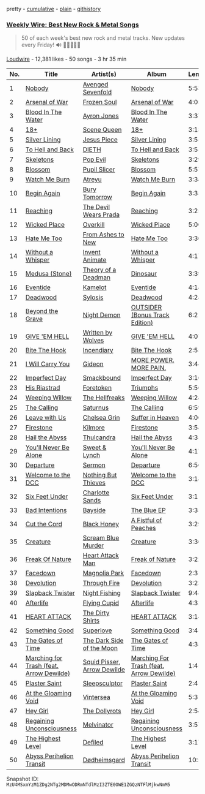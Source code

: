 pretty - [cumulative](/playlists/cumulative/53x58hBq1M9qCzZxyRUmp4.md) - [plain](/playlists/plain/53x58hBq1M9qCzZxyRUmp4) - [githistory](https://github.githistory.xyz/mackorone/spotify-playlist-archive/blob/main/playlists/plain/53x58hBq1M9qCzZxyRUmp4)

### [Weekly Wire: Best New Rock & Metal Songs](https://open.spotify.com/playlist/53x58hBq1M9qCzZxyRUmp4)

> 50 of each week's best new rock and metal tracks\. New updates every Friday!  🔊 🤘🏿🤘🤘🏽

[Loudwire](https://open.spotify.com/user/wqopimzeqvaed8dqu6o2tixrj) - 12,381 likes - 50 songs - 3 hr 35 min

| No. | Title | Artist(s) | Album | Length |
|---|---|---|---|---|
| 1 | [Nobody](https://open.spotify.com/track/4tjTsxTBcacHcx0AvWERLE) | [Avenged Sevenfold](https://open.spotify.com/artist/0nmQIMXWTXfhgOBdNzhGOs) | [Nobody](https://open.spotify.com/album/4SeaFQDKygggRW9lrmwAhy) | 5:53 |
| 2 | [Arsenal of War](https://open.spotify.com/track/0Y97m8mQOrCI5z0JfkTel6) | [Frozen Soul](https://open.spotify.com/artist/1hwwmQI1vhQamuIksyDKG6) | [Arsenal of War](https://open.spotify.com/album/4TBnmvcrvmEakXFQzDwX07) | 4:05 |
| 3 | [Blood In The Water](https://open.spotify.com/track/36h5JAbSei6u5AcZJji05T) | [Ayron Jones](https://open.spotify.com/artist/1iEaqWaYpKo9x0OrEq7Q7z) | [Blood In The Water](https://open.spotify.com/album/51XawJfwZu5NH45ICmVAwI) | 3:37 |
| 4 | [18+](https://open.spotify.com/track/3SqPQRaxS6A6G7rlE7lvhs) | [Scene Queen](https://open.spotify.com/artist/6WandyxeDxlcOTwxtnTKP4) | [18+](https://open.spotify.com/album/6oveIE1VtjcawBs2UlM3Mn) | 3:13 |
| 5 | [Silver Lining](https://open.spotify.com/track/13cJ2yKnuaUUotfAoQQGIK) | [Jesus Piece](https://open.spotify.com/artist/5ZPr0RHsR3DrAhtsYMsfHR) | [Silver Lining](https://open.spotify.com/album/0XVMZJr6K4crXvOmm0x1tJ) | 3:55 |
| 6 | [To Hell and Back](https://open.spotify.com/track/57J6cslBQghF63zP1ef8qZ) | [DIETH](https://open.spotify.com/artist/2OKe3scvNv3hzFBQbJqDT7) | [To Hell and Back](https://open.spotify.com/album/08gPGLpTzFRxdSnrssltxe) | 3:55 |
| 7 | [Skeletons](https://open.spotify.com/track/7klR0a6pWaMiRanIkwg1vy) | [Pop Evil](https://open.spotify.com/artist/1pRaG81GsVtaTBuVSpldt2) | [Skeletons](https://open.spotify.com/album/42wOkbQaZa1jnpBpUmk5Zv) | 3:29 |
| 8 | [Blossom](https://open.spotify.com/track/15O24jtwGctHpUGzTq6YWV) | [Pupil Slicer](https://open.spotify.com/artist/4CKJ5MS6jkSIRsReeyCNjk) | [Blossom](https://open.spotify.com/album/6kO4SgxrKX2Bd2PvB5MGlz) | 5:57 |
| 9 | [Watch Me Burn](https://open.spotify.com/track/52HjwNVAoDmpawoYGYfG3p) | [Atreyu](https://open.spotify.com/artist/3LkSiHbjqOHCKCqBfEZOTv) | [Watch Me Burn](https://open.spotify.com/album/7M6CVCNoLE0MU5gsmiVt3A) | 3:38 |
| 10 | [Begin Again](https://open.spotify.com/track/4HW40Y2QyGTe5vsFGoY2VV) | [Bury Tomorrow](https://open.spotify.com/artist/6BD4lgmnh4vy6kkCaZRDWt) | [Begin Again](https://open.spotify.com/album/7AJinMDjwy7oNoW79qMtAA) | 3:35 |
| 11 | [Reaching](https://open.spotify.com/track/4T7Vu4pG8Iz4CRTyLRZMk6) | [The Devil Wears Prada](https://open.spotify.com/artist/0NbQe5CNgh4YApOCDuHSjb) | [Reaching](https://open.spotify.com/album/2fYE7q0uF7oiJHTspqThqR) | 3:25 |
| 12 | [Wicked Place](https://open.spotify.com/track/6hwEpA4b1XmlLv4x7TksbV) | [Overkill](https://open.spotify.com/artist/0NmYchKQ8JIR9QHYJA0FRe) | [Wicked Place](https://open.spotify.com/album/4ZVuN0AfvqrZCUWv5tyScu) | 5:00 |
| 13 | [Hate Me Too](https://open.spotify.com/track/0P9Yw78LZrptziYwD6O0Ed) | [From Ashes to New](https://open.spotify.com/artist/4HrkLxQHZ5mgCtIVpiH5QX) | [Hate Me Too](https://open.spotify.com/album/2lQvl1mfxJecbdNBnTwYuG) | 3:30 |
| 14 | [Without a Whisper](https://open.spotify.com/track/6Bs8snxnfC0ZmiEkei4ehn) | [Invent Animate](https://open.spotify.com/artist/3ALVPmg5sZexSVD2m9atEt) | [Without a Whisper](https://open.spotify.com/album/2lCaqPn2EZ4CtwFz1JLBvK) | 4:17 |
| 15 | [Medusa \(Stone\)](https://open.spotify.com/track/58nauqtQ3JGC779n2FvfFC) | [Theory of a Deadman](https://open.spotify.com/artist/74eX4C98E4FCrAMl39qRsJ) | [Dinosaur](https://open.spotify.com/album/2pvd7WBSWo76lZeufdC34a) | 3:39 |
| 16 | [Eventide](https://open.spotify.com/track/58BQfYtMoTPUK8uZzobH40) | [Kamelot](https://open.spotify.com/artist/7gTbq5nTZGQIUgjEGXQpOS) | [Eventide](https://open.spotify.com/album/2ib7EVPNqDdFJ4eTSnixWT) | 4:14 |
| 17 | [Deadwood](https://open.spotify.com/track/5SXHROuTHxePAqK2wvIdnP) | [Sylosis](https://open.spotify.com/artist/2RiGIRDi4GoJpDbjDnPVJl) | [Deadwood](https://open.spotify.com/album/2rRGlbxAAN9Kp2ulzpq4Cw) | 4:24 |
| 18 | [Beyond the Grave](https://open.spotify.com/track/1kSZz8k7WRtU6GeRot2rPU) | [Night Demon](https://open.spotify.com/artist/5klvF93hycKWPsqssBXY9A) | [OUTSIDER \(Bonus Track Edition\)](https://open.spotify.com/album/4LfcJxZ3MDyRuZwiVLKqbq) | 6:21 |
| 19 | [GIVE 'EM HELL](https://open.spotify.com/track/0wyjFXeRcxjYM3EGD42G43) | [Written by Wolves](https://open.spotify.com/artist/1j55zNwCQ3jhbNsnmrOrwr) | [GIVE 'EM HELL](https://open.spotify.com/album/23cz5pGtfBJbegAsyqEvbB) | 4:07 |
| 20 | [Bite The Hook](https://open.spotify.com/track/3aOCnkGig7Zz7oXCW2OqpM) | [Incendiary](https://open.spotify.com/artist/3nS4tSuT4VwGiZH6BtlJfC) | [Bite The Hook](https://open.spotify.com/album/4O73RVcXZeXUDtBZSHnd8p) | 2:55 |
| 21 | [I Will Carry You](https://open.spotify.com/track/0V7UBk08Segq5NcRlWOQlD) | [Gideon](https://open.spotify.com/artist/3Zj2B8yAi8gHoR8vpsPatZ) | [MORE POWER\. MORE PAIN.](https://open.spotify.com/album/73PZRp6t82l73jnarchCVX) | 3:44 |
| 22 | [Imperfect Day](https://open.spotify.com/track/5IyrRhTZkwTcAicXfYrnMH) | [Smackbound](https://open.spotify.com/artist/0ySxXqivCV6zY7EVbrTDfe) | [Imperfect Day](https://open.spotify.com/album/4zMXgrkrgBJjro4YwBCM82) | 3:16 |
| 23 | [His Riastrad](https://open.spotify.com/track/1sZIlMSSLLvXKbDCFmbQHr) | [Foretoken](https://open.spotify.com/artist/4gi9jtGIIqIt91BnL5ZFpP) | [Triumphs](https://open.spotify.com/album/3gMhP3FKllOPGim5I1XqDK) | 5:56 |
| 24 | [Weeping Willow](https://open.spotify.com/track/7lWWL9Tx4bag3cPqcTIdxW) | [The Hellfreaks](https://open.spotify.com/artist/2gwo7JN0Ug8xOQZKevs5Pr) | [Weeping Willow](https://open.spotify.com/album/7dE1ITz4dqDShJ5eDYSn3E) | 4:28 |
| 25 | [The Calling](https://open.spotify.com/track/0FqwZuGCQLvXIMwbob6bo1) | [Saturnus](https://open.spotify.com/artist/7HY8HFHBM9zrY5R9rlY3Id) | [The Calling](https://open.spotify.com/album/6mNPBN9o73Hon2zGRVvQC0) | 6:59 |
| 26 | [Leave with Us](https://open.spotify.com/track/6vISeiy314wRogXfO6dFiu) | [Chelsea Grin](https://open.spotify.com/artist/4UgQ3EFa8fEeaIEg54uV5b) | [Suffer in Heaven](https://open.spotify.com/album/1PAwmSRkAc4nvRmDmFCe0x) | 4:06 |
| 27 | [Firestone](https://open.spotify.com/track/10vviVIhTevb0EF0Wz9gqM) | [Kilmore](https://open.spotify.com/artist/59mFAkBEj9G9prNlANnWBv) | [Firestone](https://open.spotify.com/album/6Z8f44bFt52Luaax7szhGm) | 3:58 |
| 28 | [Hail the Abyss](https://open.spotify.com/track/0iDZFpjiHJtayGjFiYOmT3) | [Thulcandra](https://open.spotify.com/artist/3cJkyh6iM5N2AI07hNlu1j) | [Hail the Abyss](https://open.spotify.com/album/6WcBRsFKVESpF5zDmjoZDr) | 4:35 |
| 29 | [You'll Never Be Alone](https://open.spotify.com/track/7tYnuUCCQvPOGBSURvNU86) | [Sweet & Lynch](https://open.spotify.com/artist/5NdUTFuHVuNQRmtdyHtFFT) | [You'll Never Be Alone](https://open.spotify.com/album/1rnPYt9aVnuTC1wK5Udhvw) | 4:17 |
| 30 | [Departure](https://open.spotify.com/track/3m99vpxJXYP0paJHlrriw2) | [Sermon](https://open.spotify.com/artist/5sotVDwwLdE7twA8Z9ZYOv) | [Departure](https://open.spotify.com/album/1HNi7M82qCernhUNL5USlU) | 6:56 |
| 31 | [Welcome to the DCC](https://open.spotify.com/track/0ZImVxesVZIydOnwTMSWOK) | [Nothing But Thieves](https://open.spotify.com/artist/1kDGbuxWknIKx4FlgWxiSp) | [Welcome to the DCC](https://open.spotify.com/album/5Os5j39zKEfpvKL11TtfYE) | 3:18 |
| 32 | [Six Feet Under](https://open.spotify.com/track/2Q9pJ2YJOB6jENpyqqkqZf) | [Charlotte Sands](https://open.spotify.com/artist/2cAXhrWAztXGwk6r15ibW2) | [Six Feet Under](https://open.spotify.com/album/5ouxbPTfPDOnC70GIkZ27F) | 3:11 |
| 33 | [Bad Intentions](https://open.spotify.com/track/6qpLrHNWL51KQCytTh5Zfq) | [Bayside](https://open.spotify.com/artist/51J0q8S7W3kIEYHQi3EPqk) | [The Blue EP](https://open.spotify.com/album/3plAf4w7eRDvDqY2qxFouS) | 3:35 |
| 34 | [Cut the Cord](https://open.spotify.com/track/3nrPemlBKtA9Ggcnl3JpHu) | [Black Honey](https://open.spotify.com/artist/2oVmQT6s29pVIKpqJkyxBS) | [A Fistful of Peaches](https://open.spotify.com/album/66f2AJfIYSpWtiDMac7Wea) | 3:29 |
| 35 | [Creature](https://open.spotify.com/track/1GPpqEZeMxNDxmCVmtBXte) | [Scream Blue Murder](https://open.spotify.com/artist/13w1WuW85AbD5JAWphJ5YB) | [Creature](https://open.spotify.com/album/64eMfbsngpiHIPOATFu9cd) | 3:36 |
| 36 | [Freak Of Nature](https://open.spotify.com/track/7pSVMU67bsp5tw70GTssYO) | [Heart Attack Man](https://open.spotify.com/artist/5esKrGWvWmBAmjnao5jInN) | [Freak of Nature](https://open.spotify.com/album/7cZIfS1Hgfj7VZNpxSdh0I) | 3:22 |
| 37 | [Facedown](https://open.spotify.com/track/2wc4XyfD9OAELrkwL3iCqO) | [Magnolia Park](https://open.spotify.com/artist/7B76SsfzG0wWk1WEvGzCmY) | [Facedown](https://open.spotify.com/album/5bkQz8PC9JMdToUrvFfQOI) | 2:31 |
| 38 | [Devolution](https://open.spotify.com/track/3ECZAYxQuVkE4ZgqfysjYk) | [Through Fire](https://open.spotify.com/artist/1SPVRGHIGb9TJxBKQ9O9XT) | [Devolution](https://open.spotify.com/album/6VIvN6iWmhFBZGrDxduFFP) | 3:23 |
| 39 | [Slapback Twister](https://open.spotify.com/track/7EHj4mmth7z2S2G1Zqtphg) | [Night Fishing](https://open.spotify.com/artist/5Xc3XfhF9fEp46NfIeXRLQ) | [Slapback Twister](https://open.spotify.com/album/1e8v0Uz3tb4QroG3ov6AGf) | 9:48 |
| 40 | [Afterlife](https://open.spotify.com/track/4ILc5iB09OKtGgSVG7yboB) | [Flying Cupid](https://open.spotify.com/artist/4liVwqLRhffqzubPwlHjpX) | [Afterlife](https://open.spotify.com/album/14taGn5CiU2MwQlkqIJr4x) | 4:32 |
| 41 | [HEART ATTACK](https://open.spotify.com/track/2LJW2x40GKo9DEArEY9Uxs) | [The Dirty Shirts](https://open.spotify.com/artist/6ZNWE6jFIP9LDT5PVoHcGH) | [HEART ATTACK](https://open.spotify.com/album/58msLUDXZ97VZebBjbzM6R) | 3:14 |
| 42 | [Something Good](https://open.spotify.com/track/5t1MLxm9vWYxK3m13QoHts) | [Superlove](https://open.spotify.com/artist/33esp5UFKcRpxcR4Xo0Sne) | [Something Good](https://open.spotify.com/album/5TXmQygkvgmQyWOZbAaZuq) | 3:45 |
| 43 | [The Gates of Time](https://open.spotify.com/track/7htJHIpqvekWbUvy3mDQAZ) | [The Dark Side of the Moon](https://open.spotify.com/artist/7mkJGPq0wt04Wz4xyWsGEm) | [The Gates of Time](https://open.spotify.com/album/32keP0AvWGw1HknYoHQGV8) | 4:35 |
| 44 | [Marching for Trash \(feat\. Arrow Dewilde\)](https://open.spotify.com/track/24u4CcLfpKoikzPA3fDGhT) | [Squid Pisser](https://open.spotify.com/artist/3nIvWbFFRRFRszChghIEWq), [Arrow Dewilde](https://open.spotify.com/artist/2gLnll6jkjK3O1tZYcI5m2) | [Marching For Trash \(feat\. Arrow Dewilde\)](https://open.spotify.com/album/2mtHZLcKUfXs37ixgGCJ4R) | 1:45 |
| 45 | [Plaster Saint](https://open.spotify.com/track/4OJs5u8qsAr4IxXhJsag0i) | [Sleepsculptor](https://open.spotify.com/artist/3quix4i6sItfYHTRy6KDDI) | [Plaster Saint](https://open.spotify.com/album/4gLEfmz5NvlD7vC9ShkTzm) | 2:41 |
| 46 | [At the Gloaming Void](https://open.spotify.com/track/2JF5V8fjldn0pXgx4NcZiB) | [Vintersea](https://open.spotify.com/artist/5uZGoUC0lzC725pMHDNO8A) | [At the Gloaming Void](https://open.spotify.com/album/5sz05Scu1RKWOBPNX9dUih) | 5:31 |
| 47 | [Hey Girl](https://open.spotify.com/track/0sqrcqQo8I8FGKBp1QtFpf) | [The Dollyrots](https://open.spotify.com/artist/1TrzTUgWQlVRkoVGR0L7jy) | [Hey Girl](https://open.spotify.com/album/5betUbnq0AB1jwr97iNtYY) | 2:54 |
| 48 | [Regaining Unconsciousness](https://open.spotify.com/track/6aUJJCAZPklPZQ3wLtrwUC) | [Melvinator](https://open.spotify.com/artist/11N77UeZHsR4XnoGVyuhIB) | [Regaining Unconsciousness](https://open.spotify.com/album/6JVWB4QQ9ifFqS2gQxJZEY) | 3:57 |
| 49 | [The Highest Level](https://open.spotify.com/track/6M7KnEVfO3ftoZHYy9O8oT) | [Defiled](https://open.spotify.com/artist/6KDc0SB4ero6zAgrafjVrt) | [The Highest Level](https://open.spotify.com/album/6rlp1MaqhoWYnyMRVPMh3v) | 3:17 |
| 50 | [Abyss Perihelion Transit](https://open.spotify.com/track/5fRDIczJuhRCFOgOCsFGAG) | [Dødheimsgard](https://open.spotify.com/artist/4EzPNgGmh8l2xPoTEgivT8) | [Abyss Perihelion Transit](https://open.spotify.com/album/5GZ9o0ZSevYoQTZifzxCYY) | 10:59 |

Snapshot ID: `MzU4MSxmYzM1ZDg2NTg2MDMwODRmNTdlMzI3ZTE0OWE1ZGQzNTFlMjkwNmM5`
